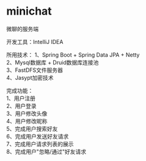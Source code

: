 # minichat
微聊的服务端  

开发工具：IntelliJ IDEA  

所用技术：
    1、Spring Boot + Spring Data JPA + Netty  
    2、Mysql数据库 + Druid数据库连接池  
    3、FastDFS文件服务器  
    4、Jasypt加密技术  

完成功能：  
    1、用户注册  
    2、用户登录  
    3、用户修改头像  
    4、用户修改昵称  
    5、完成用户搜索好友  
    6、完成用户发送好友请求  
    7、完成用户请求列表的展示  
    8、完成用户"忽略/通过"好友请求